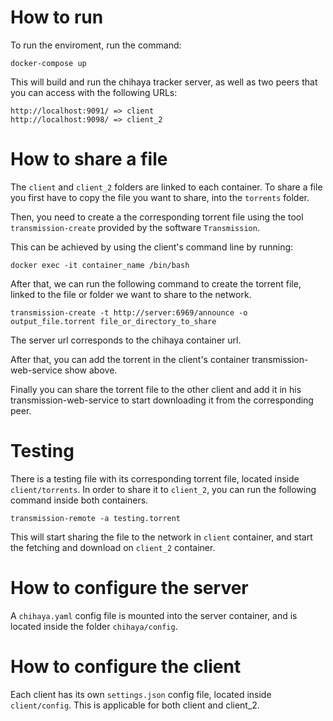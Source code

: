 # How to run

To run the enviroment, run the command:

```
docker-compose up
```

This will build and run the chihaya tracker server, as well as two peers that you can access with the following URLs:

```
http://localhost:9091/ => client
http://localhost:9098/ => client_2
```

# How to share a file

The `client` and `client_2` folders are linked to each container. To share a file you first have to copy the file you want to share, into the `torrents` folder.

Then, you need to create a the corresponding torrent file using the tool `transmission-create` provided by the software `Transmission`.

This can be achieved by using the client's command line by running:

```
docker exec -it container_name /bin/bash
```

After that, we can run the following command to create the torrent file, linked to the file or folder we want to share to the network.

```
transmission-create -t http://server:6969/announce -o output_file.torrent file_or_directory_to_share
```

The server url corresponds to the chihaya container url.

After that, you can add the torrent in the client's container transmission-web-service show above.

Finally you can share the torrent file to the other client and add it in his transmission-web-service to start downloading it from the corresponding peer.

# Testing

There is a testing file with its corresponding torrent file, located inside `client/torrents`. In order to share it to `client_2`, you can run the following command inside both containers.

```
transmission-remote -a testing.torrent
```

This will start sharing the file to the network in `client` container, and start the fetching and download on `client_2` container.

# How to configure the server

A `chihaya.yaml` config file is mounted into the server container, and is located inside the folder `chihaya/config`.

# How to configure the client

Each client has its own `settings.json` config file, located inside `client/config`. This is applicable for both client and client_2.
